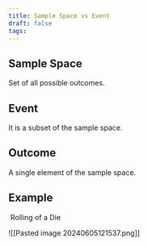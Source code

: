 ```yaml
---
title: Sample Space vs Event
draft: false
tags:
---
```


## Sample Space 
Set of all possible outcomes.
## Event 
It is a subset of the sample space. 

## Outcome 
 A single element of the sample space. 
## Example
 Rolling of a Die  
 
![[Pasted image 20240605121537.png]]
